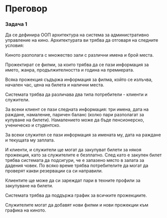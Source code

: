 # Преговор


### Задача 1

Да се дефинира ООП архитектура на система за административно управление на кино. Архитектурата ви трябва да отговаря на следните условия:

Киното разполага с множество зали с различни имена и брой места.

Прожектират се филми, за които трябва да се пази информация за името, жанра, продължителността и година на премиерата.

Всяка прожекция съдържа информация за филма, който се излъчва, начален час, цена на билета и налични места.

Системата трябва да различава два типа потребители - клиенти и служители.

За всеки клиент се пази следната информация: три имена, дата на раждане, намаление, паричен баланс (колко пари разполагат за купуване на билети). Намалението може да бъде пенсионерско, ученическо и студентско.

За всеки служител се пази информация за имената му, дата на раждане и текущата му заплата.

И клиенти, и служители ще могат да закупуват билети за някоя прожекция, като за служителите е безплатно. След като е закупен билет трябва системата да подсигури, че е запазено място в залата за дадения човек. По всяко време трябва потребителите да могат да проверят какви резервации са си направили.

Клиентите ще може да си зареждат пари в техните профили за закупуване на билети.

Системата трябва да поддържа график за всичките прожекциите.

Служителите могат да добавят нови филми и нови прожекции към графика на киното.
